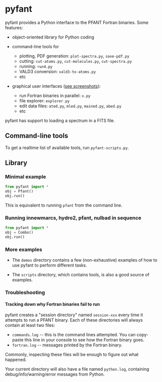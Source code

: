 # pyfant

pyfant provides a Python interface to the PFANT Fortran binaries. Some features:
  - object-oriented library for Python coding
  - command-line tools for
    - plotting, PDF generation: ```plot-spectra.py```, ```save-pdf.py```
    - cutting: ```cut-atoms.py```, ```cut-molecules.py```, ```cut-spectra.py```
    - running: ```run4.py```
    - VALD3 conversion: ```vald3-to-atoms.py```
    - etc
     
  - graphical user interfaces ([see screenshots](screenshots.md)):
    - run Fortran binaries in parallel: ```x.py```
    - file explorer: ```explorer.py```
    - edit data files: ```ated.py```, ```mled.py```, ```mained.py```, ```abed.py```
    - etc

pyfant has support to loading a spectrum in a FITS file. 

## Command-line tools

To get a realtime list of available tools, run ```pyfant-scripts.py```.

## Library

### Minimal example

```python
from pyfant import *
obj = Pfant()
obj.run()
```
This is equivalent to running ```pfant``` from the command line.

### Running innewmarcs, hydro2, pfant, nulbad in sequence

```python
from pyfant import *
obj = Combo()
obj.run()
```

### More examples

  - The ```demos``` directory contains a few (non-exhaustive) examples of how
    to use pyfant to perform different tasks.

  - The ```scripts``` directory, which contains tools, is also a good source of
    examples.
  

### Troubleshooting

#### Tracking down why Fortran binaries fail to run

pyfant creates a "session directory" named ```session-xxx``` every time it attempts
to run a PFANT binary. Each of these directories will always contain at least two files:
  - ```commands.log``` -- this is the command lines attempted. You can copy-paste this
    line in your console to see how the Fortran binary goes.
  - ```fortran.log``` -- messages printed by the Fortran binary.

Commonly, inspecting these files will be enough to figure out what happened.

Your current directory will also have a file named ```python.log```, containing
debug/info/warning/error messages from Python.
